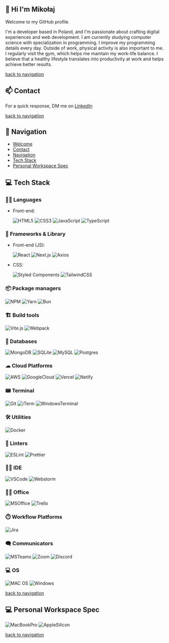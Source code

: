 ## 👋 Hi I'm Mikołaj
Welcome to my GitHub profile.

I'm a developer based in Poland, and I'm passionate about crafting digital experiences and web development. I am currently studying computer science with specialization in programming. I improve my programming details every day. Outside of work, physical activity is also important to me. I regularly visit the gym, which helps me maintain my work-life balance. I believe that a healthy lifestyle translates into productivity at work and helps achieve better results.

[back to navigation](#-navigation)
## 📫 Contact
For a quick response, DM me on [LinkedIn](https://www.linkedin.com/in/miko%C5%82ajgawron/)

[back to navigation](#-navigation)
## 🧭 Navigation

- [Welcome](#-hi-im-mikołaj)
- [Contact](#-contact)
- [Navigation](#-navigation)
- [Tech Stack](#-tech-stack)
- [Personal Workspace Spec](#-personal-workspace-spec)

## 💻 Tech Stack

### 👩‍💻 Languages

- Front-end:
  
  ![HTML5](https://img.shields.io/badge/html5-%23E34F26.svg?style=for-the-badge&logo=html5&logoColor=white)
  ![CSS3](https://img.shields.io/badge/css3-%231572B6.svg?style=for-the-badge&logo=css3&logoColor=white)
  ![JavaScript](https://img.shields.io/badge/javascript-%23323330.svg?style=for-the-badge&logo=javascript&logoColor=%23F7DF1E)
  ![TypeScript](https://img.shields.io/badge/TypeScript-007ACC?style=for-the-badge&logo=typescript&logoColor=white)

### 🚀 Frameworks & Library

- Front-end (JS):
  
  ![React](https://img.shields.io/badge/React-20232A?style=for-the-badge&logo=react&logoColor=61DAFB)
  ![Next.js](https://img.shields.io/badge/next%20js-000000?style=for-the-badge&logo=nextdotjs&logoColor=white)
  ![Axios](https://img.shields.io/badge/axios-671ddf?&style=for-the-badge&logo=axios&logoColor=white)

- CSS:
  
  ![Styled Components](https://img.shields.io/badge/styled--components-DB7093?style=for-the-badge&logo=styled-components&logoColor=white)
  ![TailwindCSS](https://img.shields.io/badge/tailwindcss-%2338B2AC.svg?style=for-the-badge&logo=tailwind-css&logoColor=white)

### 📦 Package managers

![NPM](https://img.shields.io/badge/NPM-%23000000.svg?style=for-the-badge&logo=npm&logoColor=white)
![Yarn](https://img.shields.io/badge/yarn-%232C8EBB.svg?style=for-the-badge&logo=yarn&logoColor=white)
![Bun](https://img.shields.io/badge/bun-282a36?style=for-the-badge&logo=bun&logoColor=fbf0df)

### 🏗 Build tools

![Vite.js](https://img.shields.io/badge/Vite-B73BFE?style=for-the-badge&logo=vite&logoColor=FFD62E)
![Webpack](https://img.shields.io/badge/webpack-%238DD6F9.svg?style=for-the-badge&logo=webpack&logoColor=black)

### 💾 Databases

![MongoDB](https://img.shields.io/badge/MongoDB-%234ea94b.svg?style=for-the-badge&logo=mongodb&logoColor=white)
![SQLite](https://img.shields.io/badge/Sqlite-003B57?style=for-the-badge&logo=sqlite&logoColor=white)
![MySQL](https://img.shields.io/badge/mysql-%2300f.svg?style=for-the-badge&logo=mysql&logoColor=white)
![Postgres](https://img.shields.io/badge/postgres-%23316192.svg?style=for-the-badge&logo=postgresql&logoColor=white)

### ☁ Cloud Platforms

![AWS](https://img.shields.io/badge/Amazon_AWS-FF9900?style=for-the-badge&logo=amazonaws&logoColor=white)
![GoogleCloud](https://img.shields.io/badge/Google_Cloud-4285F4?style=for-the-badge&logo=google-cloud&logoColor=white)
![Vercel](https://img.shields.io/badge/Vercel-000000?style=for-the-badge&logo=vercel&logoColor=white)
![Netify](https://img.shields.io/badge/Netlify-00C7B7?style=for-the-badge&logo=netlify&logoColor=white)

### 📟 Terminal

![Git](https://img.shields.io/badge/GIT-E44C30?style=for-the-badge&logo=git&logoColor=white)
![iTerm](https://img.shields.io/badge/iTerm2-000000?style=for-the-badge&logo=iterm2&logoColor=white)
![WindowsTerminal](https://img.shields.io/badge/windows%20terminal-4D4D4D?style=for-the-badge&logo=windows%20terminal&logoColor=white)

### 🛠 Utilities

![Docker](https://img.shields.io/badge/docker-%230db7ed.svg?style=for-the-badge&logo=docker&logoColor=white)

### 🧐 Linters

![ESLint](https://img.shields.io/badge/ESLint-4B3263?style=for-the-badge&logo=eslint&logoColor=white)
![Prettier](https://img.shields.io/badge/prettier-1A2C34?style=for-the-badge&logo=prettier&logoColor=F7BA3E)

### 👩‍💻 IDE

![VSCode](https://img.shields.io/badge/VSCode-0078D4?style=for-the-badge&logo=visual%20studio%20code&logoColor=white)
![Webstorm](https://img.shields.io/badge/WebStorm-000000?style=for-the-badge&logo=WebStorm&logoColor=white)

### 👨‍💻 Office

![MSOffice](https://img.shields.io/badge/Microsoft_Office-D83B01?style=for-the-badge&logo=microsoft-office&logoColor=white)
![Trello](https://img.shields.io/badge/Trello-%23026AA7.svg?style=for-the-badge&logo=Trello&logoColor=white)

### ⏱️ Workflow Platforms

![Jira](https://img.shields.io/badge/jira-%230A0FFF.svg?style=for-the-badge&logo=jira&logoColor=white)

### 🗨 Communicators

![MSTeams](https://img.shields.io/badge/Microsoft_Teams-6264A7?style=for-the-badge&logo=microsoft-teams&logoColor=white)
![Zoom](https://img.shields.io/badge/Zoom-2D8CFF?style=for-the-badge&logo=zoom&logoColor=white)
![Discord](https://img.shields.io/badge/Discord-5865F2?style=for-the-badge&logo=discord&logoColor=white)

### 💻 OS

![MAC OS](https://img.shields.io/badge/mac%20os-000000?style=for-the-badge&logo=apple&logoColor=white)
![Windows](https://img.shields.io/badge/Windows-0078D6?style=for-the-badge&logo=windows&logoColor=white)

[back to navigation](#-navigation)
## 💻 Personal Workspace Spec

![MacBookPro](https://img.shields.io/badge/Apple-MacBook_Pro_2023-333333?style=for-the-badge&logo=apple&logoColor=white)
![AppleSilicon](https://img.shields.io/badge/apple%20silicon-333333?style=for-the-badge&logo=apple&logoColor=white)

[back to navigation](#-navigation)
